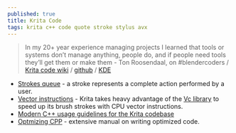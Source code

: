 ```yaml
---
published: true
title: Krita Code
tags: krita c++ code quote stroke stylus avx
---
```

> In my 20+ year experience managing projects I learned that tools or systems don’t manage anything, people do, and if people need tools they’ll get them or make them - Ton Roosendaal, on #blendercoders / [Krita code wiki](https://docs.krita.org/en/untranslatable_pages.html) / [github](https://github.com/KDE/krita) / [KDE](https://invent.kde.org/graphics/krita)

- [Strokes queue](https://docs.krita.org/en/untranslatable_pages/strokes_documentation.html#strokes-queue) - a stroke represents a complete action performed by a user. 
- [Vector instructions](https://docs.krita.org/en/untranslatable_pages/optimizing_tips_for_krita.html#vector-instructions) - Krita takes heavy advantage of the [Vc library](https://github.com/VcDevel/Vc) to speed up its brush strokes with CPU vector instructions.
- [Modern C++ usage guidelines for the Krita codebase](https://docs.krita.org/en/untranslatable_pages/modern_cpp_in_krita.html)
- [Optmizing CPP](https://www.agner.org/optimize/optimizing_cpp.pdf) - extensive manual on writing optimized code.